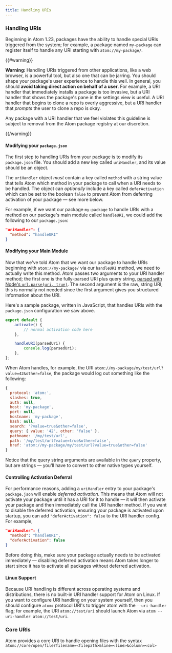 ```yaml
---
title: Handling URIs
---
```


### Handling URIs

Beginning in Atom 1.23, packages have the ability to handle special URIs triggered from the system; for example, a package named `my-package` can register itself to handle any URI starting with `atom://my-package/`.

{{#warning}}

**Warning:** Handling URIs triggered from other applications, like a web browser, is a powerful tool, but also one that can be jarring. You should shape your package's user experience to handle this well. In general, you should **avoid taking direct action on behalf of a user**. For example, a URI handler that immediately installs a package is too invasive, but a URI handler that shows the package's pane in the settings view is useful. A URI handler that begins to clone a repo is overly aggressive, but a URI handler that _prompts_ the user to clone a repo is okay.

Any package with a URI handler that we feel violates this guideline is subject to removal from the Atom package registry at our discretion.

{{/warning}}

#### Modifying your `package.json`

The first step to handling URIs from your package is to modify its `package.json` file. You should add a new key called `uriHandler`, and its value should be an object.

The `uriHandler` object _must_ contain a key called `method` with a string value that tells Atom which method in your package to call when a URI needs to be handled. The object can _optionally_ include a key called `deferActivation` which can be set to the boolean `false` to prevent Atom from deferring activation of your package — see more below.

For example, if we want our package `my-package` to handle URIs with a method on our package's main module called `handleURI`, we could add the following to our `package.json`:

```json
"uriHandler": {
  "method": "handleURI"
}
```

#### Modifying your Main Module

Now that we've told Atom that we want our package to handle URIs beginning with `atom://my-package/` via our `handleURI` method, we need to actually write this method. Atom passes two arguments to your URI handler method; the first one is the fully-parsed URI plus query string, [parsed with Node's `url.parse(uri, true)`](https://nodejs.org/api/url.html#url_url_parse_urlstring_parsequerystring_slashesdenotehost). The second argument is the raw, string URI; this is normally not needed since the first argument gives you structured information about the URI.

Here's a sample package, written in JavaScript, that handles URIs with the `package.json` configuration we saw above.

```js
export default {
	activate() {
		// normal activation code here
	},

	handleURI(parsedUri) {
		console.log(parsedUri);
	},
};
```

When Atom handles, for example, the URI `atom://my-package/my/test/url?value=42&other=false`, the package would log out something like the following:

```js
{
  protocol: 'atom:',
  slashes: true,
  auth: null,
  host: 'my-package',
  port: null,
  hostname: 'my-package',
  hash: null,
  search: '?value=true&other=false',
  query: { value: '42', other: 'false' },
  pathname: '/my/test/url',
  path: '/my/test/url?value=true&other=false',
  href: 'atom://my-package/my/test/url?value=true&other=false'
}
```

Notice that the query string arguments are available in the `query` property, but are strings — you'll have to convert to other native types yourself.

#### Controlling Activation Deferral

For performance reasons, adding a `uriHandler` entry to your package's `package.json` will enable _deferred activation_. This means that Atom will not activate your package until it has a URI for it to handle — it will then activate your package and then immediately call the URI handler method. If you want to disable the deferred activation, ensuring your package is activated upon startup, you can add `"deferActivation": false` to the URI handler config. For example,

```json
"uriHandler": {
  "method": "handleURI",
  "deferActivation": false
}
```

Before doing this, make sure your package actually needs to be activated immediately — disabling deferred activation means Atom takes longer to start since it has to activate all packages without deferred activation.

#### Linux Support

Because URI handling is different across operating systems and distributions, there is no built-in URI handler support for Atom on Linux. If you want to configure URI handling on your system yourself, then you should configure `atom:` protocol URI's to trigger atom with the `--uri-handler` flag; for example, the URI `atom://test/uri` should launch Atom via `atom --uri-handler atom://test/uri`.

### Core URIs

Atom provides a core URI to handle opening files with the syntax `atom://core/open/file?filename=<filepath>&line=<line>&column=<col>`
